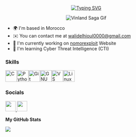 <div align="center">

[![Typing SVG](https://readme-typing-svg.demolab.com?font=Playwrite+Colombia&weight=700&size=30&pause=1000&color=26DE2A&center=true&vCenter=true&random=false&width=435&lines=Hi+there%F0%9F%91%8B;You+are+welcomed+to+my;World)](https://git.io/typing-svg)
</div>

<div align="center">
  <img src="https://media1.tenor.com/m/-HjUievG4yQAAAAd/thors-vinland-saga.gif" alt="Vinland Saga Gif">
</div>

* 🌍  I'm based in Morocco
* ✉️  You can contact me at [walidelhioul0000@gmail.com](mailto:walidelhioul0000@gmail.com)
* 🚀  I'm currently working on <a href="http://nomorexploit.com" target="_blank">nomorexploit</a> Website
* 🧠  I'm learning Cyber Threat Intelligence (CTI)

### Skills

<p align="left">
<a href="https://docs.microsoft.com/en-us/cpp/?view=msvc-170" target="_blank" rel="noreferrer"><img src="https://raw.githubusercontent.com/danielcranney/readme-generator/main/public/icons/skills/c-colored.svg" width="36" height="36" alt="C" /></a><a href="https://www.python.org/" target="_blank" rel="noreferrer"><img src="https://raw.githubusercontent.com/danielcranney/readme-generator/main/public/icons/skills/python-colored.svg" width="36" height="36" alt="Python" /></a><a href="https://git-scm.com/" target="_blank" rel="noreferrer"><img src="https://raw.githubusercontent.com/danielcranney/readme-generator/main/public/icons/skills/git-colored.svg" width="36" height="36" alt="Git" /></a><a href="https://www.gnu.org/software/bash/" target="_blank" rel="noreferrer"><img src="https://raw.githubusercontent.com/danielcranney/readme-generator/main/public/icons/skills/gnubash.svg" width="36" height="36" alt="GNU Bash" /></a><a href="https://code.visualstudio.com/" target="_blank" rel="noreferrer"><img src="https://raw.githubusercontent.com/danielcranney/readme-generator/main/public/icons/skills/visualstudiocode.svg" width="36" height="36" alt="VS Code" /></a><a href="https://www.linux.org" target="_blank" rel="noreferrer"><img src="https://raw.githubusercontent.com/danielcranney/readme-generator/main/public/icons/skills/linux-colored.svg" width="36" height="36" alt="Linux" /></a>

### Socials

<p align="left">
  <a href="https://www.github.com/Walid-El-Hioul/" target="_blank" rel="noreferrer">
    <picture>
      <source media="(prefers-color-scheme: dark)" srcset="https://raw.githubusercontent.com/danielcranney/readme-generator/main/public/icons/socials/github-dark.svg" />
      <source media="(prefers-color-scheme: light)" srcset="https://raw.githubusercontent.com/danielcranney/readme-generator/main/public/icons/socials/github.svg" />
      <img src="https://raw.githubusercontent.com/danielcranney/readme-generator/main/public/icons/socials/github.svg" width="32" height="32" />
    </picture>
  </a>
  <a href="https://www.linkedin.com/in/walid-el-hioul" target="_blank" rel="noreferrer">
    <picture>
      <source media="(prefers-color-scheme: dark)" srcset="https://raw.githubusercontent.com/danielcranney/readme-generator/main/public/icons/socials/linkedin-dark.svg" />
      <source media="(prefers-color-scheme: light)" srcset="https://raw.githubusercontent.com/danielcranney/readme-generator/main/public/icons/socials/linkedin.svg" />
      <img src="https://raw.githubusercontent.com/danielcranney/readme-generator/main/public/icons/socials/linkedin.svg" width="32" height="32" />
    </picture>
  </a>
</p>

<b>My GitHub Stats</b>

<a href="http://www.github.com/Walid-El-Hioul/"><img src="https://github-readme-streak-stats.herokuapp.com/?user=Walid-El-Hioul/&stroke=ffffff&background=1c1917&ring=0891b2&fire=0891b2&currStreakNum=ffffff&currStreakLabel=0891b2&sideNums=ffffff&sideLabels=ffffff&dates=ffffff&hide_border=true" /></a>
